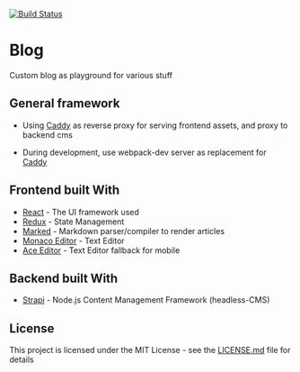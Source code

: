 [![Build Status](https://travis-ci.com/InkoSaga/blog.svg?branch=master)](https://travis-ci.com/InkoSaga/blog)
# Blog

Custom blog as playground for various stuff

## General framework

* Using [Caddy](https://github.com/mholt/caddy) as reverse proxy for serving frontend assets, and proxy to backend cms

* During development, use webpack-dev server as replacement for [Caddy](https://github.com/mholt/caddy)

## Frontend built With

* [React](https://github.com/facebook/react) - The UI framework used
* [Redux](https://github.com/reduxjs/redux) - State Management
* [Marked](https://github.com/markedjs/marked) - Markdown parser/compiler to render articles
* [Monaco Editor](https://github.com/Microsoft/monaco-editor) - Text Editor
* [Ace Editor](https://github.com/ajaxorg/ace) - Text Editor fallback for mobile

## Backend built With

* [Strapi](https://github.com/strapi/strapi) - Node.js Content Management Framework (headless-CMS) 

## License

This project is licensed under the MIT License - see the [LICENSE.md](LICENSE.md) file for details
